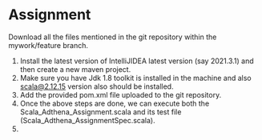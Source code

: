 # Assignment
Download all the files mentioned in the git repository within the mywork/feature branch.
1. Install the latest version of IntelliJIDEA latest version (say 2021.3.1) and then create a new maven project.
2. Make sure you have Jdk 1.8 toolkit is installed in the machine and also scala@2.12.15 version also should be installed.
3. Add the provided pom.xml file uploaded to the git repository.
4. Once the above steps are done, we can execute both the Scala_Adthena_Assignment.scala and its test file (Scala_Adthena_AssignmentSpec.scala).
5. 

  
  
  
  

